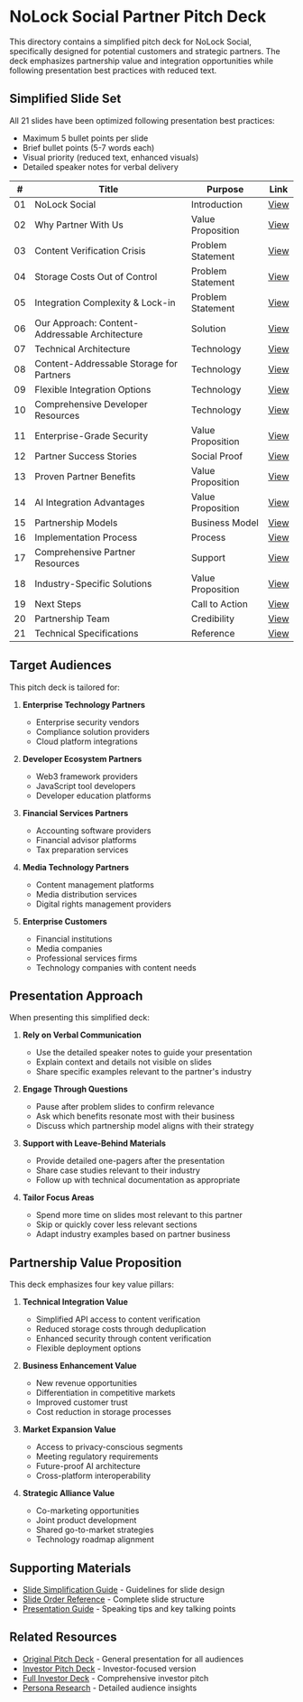 # NoLock Social Partner Pitch Deck

This directory contains a simplified pitch deck for NoLock Social, specifically designed for potential customers and strategic partners. The deck emphasizes partnership value and integration opportunities while following presentation best practices with reduced text.

## Simplified Slide Set

All 21 slides have been optimized following presentation best practices:
- Maximum 5 bullet points per slide
- Brief bullet points (5-7 words each)
- Visual priority (reduced text, enhanced visuals)
- Detailed speaker notes for verbal delivery

| # | Title | Purpose | Link |
|---|-------|---------|------|
| 01 | NoLock Social | Introduction | [View](slides/slide01_simplified.md) |
| 02 | Why Partner With Us | Value Proposition | [View](slides/slide02_simplified.md) |
| 03 | Content Verification Crisis | Problem Statement | [View](slides/slide03_simplified.md) |
| 04 | Storage Costs Out of Control | Problem Statement | [View](slides/slide04_simplified.md) |
| 05 | Integration Complexity & Lock-in | Problem Statement | [View](slides/slide05_simplified.md) |
| 06 | Our Approach: Content-Addressable Architecture | Solution | [View](slides/slide06_simplified.md) |
| 07 | Technical Architecture | Technology | [View](slides/slide07_simplified.md) |
| 08 | Content-Addressable Storage for Partners | Technology | [View](slides/slide08_simplified.md) |
| 09 | Flexible Integration Options | Technology | [View](slides/slide09_simplified.md) |
| 10 | Comprehensive Developer Resources | Technology | [View](slides/slide10_simplified.md) |
| 11 | Enterprise-Grade Security | Value Proposition | [View](slides/slide11_simplified.md) |
| 12 | Partner Success Stories | Social Proof | [View](slides/slide12_simplified.md) |
| 13 | Proven Partner Benefits | Value Proposition | [View](slides/slide13_simplified.md) |
| 14 | AI Integration Advantages | Value Proposition | [View](slides/slide14_simplified.md) |
| 15 | Partnership Models | Business Model | [View](slides/slide15_simplified.md) |
| 16 | Implementation Process | Process | [View](slides/slide16_simplified.md) |
| 17 | Comprehensive Partner Resources | Support | [View](slides/slide17_simplified.md) |
| 18 | Industry-Specific Solutions | Value Proposition | [View](slides/slide18_simplified.md) |
| 19 | Next Steps | Call to Action | [View](slides/slide19_simplified.md) |
| 20 | Partnership Team | Credibility | [View](slides/slide20_simplified.md) |
| 21 | Technical Specifications | Reference | [View](slides/slide21_simplified.md) |

## Target Audiences

This pitch deck is tailored for:

1. **Enterprise Technology Partners**
   - Enterprise security vendors
   - Compliance solution providers
   - Cloud platform integrations

2. **Developer Ecosystem Partners**
   - Web3 framework providers
   - JavaScript tool developers
   - Developer education platforms

3. **Financial Services Partners**
   - Accounting software providers
   - Financial advisor platforms
   - Tax preparation services

4. **Media Technology Partners**
   - Content management platforms
   - Media distribution services
   - Digital rights management providers

5. **Enterprise Customers**
   - Financial institutions
   - Media companies
   - Professional services firms
   - Technology companies with content needs

## Presentation Approach

When presenting this simplified deck:

1. **Rely on Verbal Communication**
   - Use the detailed speaker notes to guide your presentation
   - Explain context and details not visible on slides
   - Share specific examples relevant to the partner's industry

2. **Engage Through Questions**
   - Pause after problem slides to confirm relevance
   - Ask which benefits resonate most with their business
   - Discuss which partnership model aligns with their strategy

3. **Support with Leave-Behind Materials**
   - Provide detailed one-pagers after the presentation
   - Share case studies relevant to their industry
   - Follow up with technical documentation as appropriate

4. **Tailor Focus Areas**
   - Spend more time on slides most relevant to this partner
   - Skip or quickly cover less relevant sections
   - Adapt industry examples based on partner business

## Partnership Value Proposition

This deck emphasizes four key value pillars:

1. **Technical Integration Value**
   - Simplified API access to content verification
   - Reduced storage costs through deduplication
   - Enhanced security through content verification
   - Flexible deployment options

2. **Business Enhancement Value**
   - New revenue opportunities
   - Differentiation in competitive markets
   - Improved customer trust
   - Cost reduction in storage processes

3. **Market Expansion Value**
   - Access to privacy-conscious segments
   - Meeting regulatory requirements
   - Future-proof AI architecture
   - Cross-platform interoperability

4. **Strategic Alliance Value**
   - Co-marketing opportunities
   - Joint product development
   - Shared go-to-market strategies
   - Technology roadmap alignment

## Supporting Materials

- [Slide Simplification Guide](SLIDE_SIMPLIFICATION.md) - Guidelines for slide design
- [Slide Order Reference](SLIDE_ORDER.md) - Complete slide structure
- [Presentation Guide](PRESENTATION_GUIDE.md) - Speaking tips and key talking points

## Related Resources

- [Original Pitch Deck](../pitch-deck/) - General presentation for all audiences
- [Investor Pitch Deck](../pitch-deck-investor/) - Investor-focused version
- [Full Investor Deck](../pitch-deck-investor-full/) - Comprehensive investor pitch
- [Persona Research](../docs/market/persona_materials/) - Detailed audience insights
